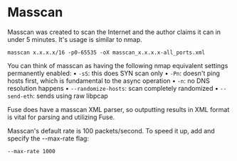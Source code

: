 # Masscan

Masscan was created to scan the Internet and the author claims it can in under 5 minutes. It's usage is similar to nmap. 
```
masscan x.x.x.x/16 -p0-65535 -oX masscan_x.x.x.x-all_ports.xml
```
You can think of masscan as having the following nmap equivalent settings permanently enabled:
	• `-sS`: this does SYN scan only
	• `-Pn`: doesn't ping hosts first, which is fundamental to the async operation
	• `-n`: no DNS resolution happens
	• `--randomize-hosts`: scan completely randomized
	• `--send-eth`: sends using raw libpcap

Fuse does have a masscan XML parser, so outputting results in XML format is vital for parsing and utilizing Fuse. 

Masscan's default rate is 100 packets/second. To speed it up, add and specify the --max-rate flag:
```
--max-rate 1000
```